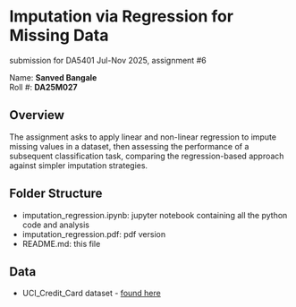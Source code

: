 # Imputation via Regression for Missing Data

submission for DA5401 Jul-Nov 2025, assignment #6

Name: **Sanved Bangale** \
Roll #: **DA25M027**

## Overview

The assignment asks to apply linear and non-linear regression to impute missing values in a dataset, then assessing the performance of a subsequent classification task, comparing the regression-based approach against simpler imputation strategies.

## Folder Structure

- imputation_regression.ipynb: jupyter notebook containing all the python code and analysis
- imputation_regression.pdf: pdf version
- README.md: this file

## Data

- UCI_Credit_Card dataset - [found here](https://www.kaggle.com/datasets/uciml/default-of-credit-card-clients-dataset)

